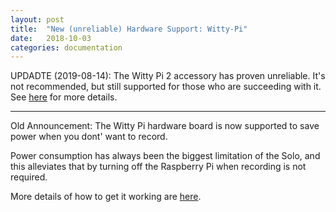 ```yaml
---
layout: post
title:  "New (unreliable) Hardware Support: Witty-Pi"
date:   2018-10-03
categories: documentation
---
```


UPDADTE (2019-08-14): The Witty Pi 2 accessory has proven unreliable.
It's not recommended, but still supported for those who are succeeding
with it.  See [here](/documentation/calendar.html) for more details.

<hr>

Old Announcement: The Witty Pi hardware board is now supported to save
power when you dont' want to record.

Power consumption has always been the biggest limitation of the Solo,
and this alleviates that by turning off the Raspberry Pi when
recording is not required.

More details of how to get it working are [here](/documentation/calendar.html).

